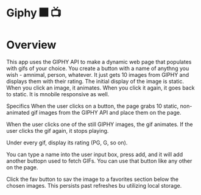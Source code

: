 # Giphy :fireworks: :tv:

# Overview

This app uses the GIPHY API to make a dynamic web page that populates with gifs of your choice. You create a button with a name of anythng you wish - amnimal, person, whatever. It just gets 10 images from GIPHY and displays them with their rating. The initial display of the image is static. When you click an image, it animates. When you click it again, it goes back to static. It is mnobile responsive as well.

Specifics
When the user clicks on a button, the page grabs 10 static, non-animated gif images from the GIPHY API and place them on the page.

When the user clicks one of the still GIPHY images, the gif animates. If the user clicks the gif again, it stops playing.

Under every gif, display its rating (PG, G, so on).

You can type a name into the user input box, press add, and it will add another buttopn used to fetch GIFs. You can use that button like any other on the page.

Click the fav button to sav the image to a favorites section below the chosen images. This persists past refreshes bu utilizing local storage.

